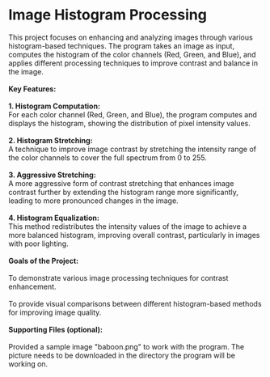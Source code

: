 # Image Histogram Processing
<p>This project focuses on enhancing and analyzing images through various histogram-based techniques. The program takes an image as input, computes the histogram of the color channels (Red, Green, and Blue), and applies different processing techniques to improve contrast and balance in the image.
<br><br><b>Key Features:</b><br><br>
<b>1. Histogram Computation:</b><br>
For each color channel (Red, Green, and Blue), the program computes and displays the histogram, showing the distribution of pixel intensity values.<br><br>
<b>2. Histogram Stretching:</b><br>
A technique to improve image contrast by stretching the intensity range of the color channels to cover the full spectrum from 0 to 255.<br><br>
<b>3. Aggressive Stretching: </b><br>
A more aggressive form of contrast stretching that enhances image contrast further by extending the histogram range more significantly, leading to more pronounced changes in the image.<br><br>
<b>4. Histogram Equalization:</b><br>
This method redistributes the intensity values of the image to achieve a more balanced histogram, improving overall contrast, particularly in images with poor lighting.<br><br>
<b>Goals of the Project:</b><br><br>
To demonstrate various image processing techniques for contrast enhancement.<br>
<br>To provide visual comparisons between different histogram-based methods for improving image quality.
<br><br><b>Supporting Files (optional):</b>
<br><br>Provided a sample image "baboon.png" to work with the program. The picture needs to be downloaded in the directory the program will be working on.
</p>
